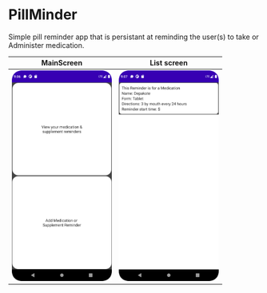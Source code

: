 # PillMinder
Simple pill reminder app that is persistant at reminding the user(s) to take or Administer medication.

| MainScreen | List screen |
| --- | --- |
| <img src="https://github.com/ahrenswett/PillMinder/blob/main/readme_res/main.png?raw=true" width="200" /> | <img src="https://github.com/ahrenswett/PillMinder/blob/main/readme_res/list.png?raw=true" width="200" /> |
